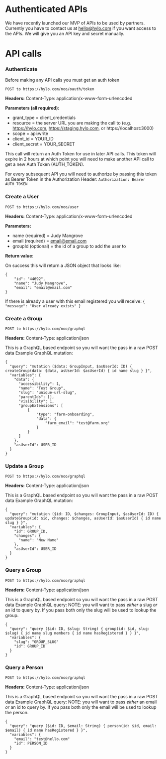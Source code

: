 # Authenticated APIs

We have recently launched our MVP of APIs to be used by partners. Currently you have to contact us at hello@hylo.com if you want access to the APIs. We will give you an API key and secret manually.

# API calls

### Authenticate
Before making any API calls you must get an auth token

`POST to https://hylo.com/noo/oauth/token`

__Headers:__
Content-Type: application/x-www-form-urlencoded

__Parameters (all required):__
- grant_type = client_credentials
- resource = the server URL you are making the call to (e.g. https://hylo.com, https://staging.hylo.com, or https://localhost:3000)
- scope = api:write
- client_id =  YOUR_ID
- client_secret = YOUR_SECRET

This call will return an Auth Token for use in later API calls. This token will expire in 2 hours at which point you will need to make another API call to get a new Auth Token (AUTH_TOKEN).

For every subsequent API you will need to authorize by passing this token as Bearer Token in the Authorization Header:
`Authorization: Bearer AUTH_TOKEN`

### Create a User

`POST to https://hylo.com/noo/user`

__Headers:__
Content-Type: application/x-www-form-urlencoded

__Parameters:__
- name (required) = Judy Mangrove
- email (required) = email@email.com
- groupId (optional) = the id of a group to add the user to

__Return value__:

On success this will return a JSON object that looks like:
```
{
    "id": "44692",
    "name": "Judy Mangrove",
    "email": "email@email.com"
}
```

If there is already a user with this email registered you will receive:
`{ "message": "User already exists" }`


### Create a Group

`POST to https://hylo.com/noo/graphql`

__Headers:__
Content-Type: application/json

This is a GraphQL based endpoint so you will want the pass in a raw POST data
Example GraphQL mutation:
```
{
  "query": "mutation ($data: GroupInput, $asUserId: ID) { createGroup(data: $data, asUserId: $asUserId) { id name slug } }",
  "variables": {
    "data": {
      "accessibility": 1,
      "name": "Test Group",
      "slug": "unique-url-slug",
      "parentIds": [],
      "visibility": 1,
      "groupExtensions": [
          {
              "type": "farm-onboarding",
              "data": {
                  "farm_email": "test@farm.org"
              }
          }
      ]
    },
    "asUserId": USER_ID
  }
}
```

### Update a Group

`POST to https://hylo.com/noo/graphql`

__Headers:__
Content-Type: application/json

This is a GraphQL based endpoint so you will want the pass in a raw POST data
Example GraphQL mutation:
```
{
  "query": "mutation ($id: ID, $changes: GroupInput, $asUserId: ID) { updateGroup(id: $id, changes: $changes, asUserId: $asUserId) { id name slug } }",
  "variables": {
    "id": GROUP_ID,
    "changes": {
      "name": "New Name"
    },
    "asUserId": USER_ID
  }
}
```

### Query a Group

`POST to https://hylo.com/noo/graphql`

__Headers:__
Content-Type: application/json

This is a GraphQL based endpoint so you will want the pass in a raw POST data
Example GraphQL query:
NOTE: you will want to pass _either_ a slug _or_ an id to query by. If you pass both only the slug will be used to lookup the group.
```
{
  "query": "query ($id: ID, $slug: String) { group(id: $id, slug: $slug) { id name slug members { id name hasRegistered } } }",
  "variables": {
    "slug": "GROUP_SLUG"
    "id": GROUP_ID
  }
}
```

### Query a Person

`POST to https://hylo.com/noo/graphql`

__Headers:__
Content-Type: application/json

This is a GraphQL based endpoint so you will want the pass in a raw POST data
Example GraphQL query:
NOTE: you will want to pass _either_ an email _or_ an id to query by. If you pass both only the email will be used to lookup the person.
```
{
  "query": "query ($id: ID, $email: String) { person(id: $id, email: $email) { id name hasRegistered } }",
  "variables": {
    "email": "test@hello.com"
    "id": PERSON_ID
  }
}
```
